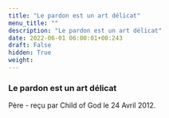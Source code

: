 ```yaml
---
title: "Le pardon est un art délicat"
menu_title: ""
description: "Le pardon est un art délicat"
date: 2022-06-01 06:00:01+00:243
draft: False
hidden: True
weight:
---
```

### Le pardon est un art délicat

Père - reçu par Child of God le 24 Avril 2012.



